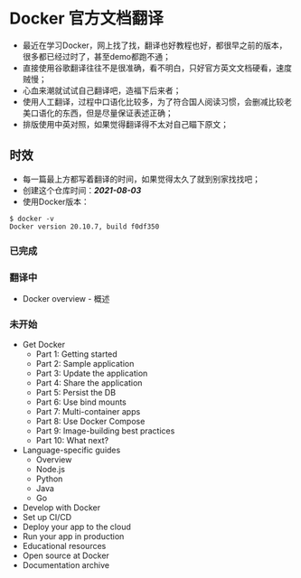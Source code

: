 # Docker 官方文档翻译

* 最近在学习Docker，网上找了找，翻译也好教程也好，都很早之前的版本，很多都已经过时了，甚至demo都跑不通；
* 直接使用谷歌翻译往往不是很准确，看不明白，只好官方英文文档硬看，速度贼慢；
* 心血来潮就试试自己翻译吧，造福下后来者；
* 使用人工翻译，过程中口语化比较多，为了符合国人阅读习惯，会删减比较老美口语化的东西，但是尽量保证表述正确；
* 排版使用中英对照，如果觉得翻译得不太对自己瞄下原文；

## 时效
* 每一篇最上方都写着翻译的时间，如果觉得太久了就到别家找找吧；
* 创建这个仓库时间：***2021-08-03***
* 使用Docker版本：
```shell
$ docker -v
Docker version 20.10.7, build f0df350
```

### 已完成

### 翻译中

* Docker overview - 概述

### 未开始

* Get Docker
  * Part 1: Getting started
  * Part 2: Sample application
  * Part 3: Update the application
  * Part 4: Share the application
  * Part 5: Persist the DB
  * Part 6: Use bind mounts
  * Part 7: Multi-container apps
  * Part 8: Use Docker Compose
  * Part 9: Image-building best practices
  * Part 10: What next?
* Language-specific guides
  * Overview
  * Node.js
  * Python
  * Java
  * Go
* Develop with Docker
* Set up CI/CD
* Deploy your app to the cloud
* Run your app in production
* Educational resources
* Open source at Docker
* Documentation archive